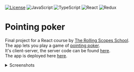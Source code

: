 [![License](https://img.shields.io/badge/license-MIT-green)](https://tldrlegal.com/license/mit-license)
![JavaScript](https://img.shields.io/badge/javascript-%23323330.svg?style=for-the-badge&logo=javascript&logoColor=%23F7DF1E)
![TypeScript](https://img.shields.io/badge/typescript-%23007ACC.svg?style=for-the-badge&logo=typescript&logoColor=white)
![React](https://img.shields.io/badge/react-%2320232a.svg?style=for-the-badge&logo=react&logoColor=%2361DAFB)
![Redux](https://img.shields.io/badge/redux-%23593d88.svg?style=for-the-badge&logo=redux&logoColor=white)

# Pointing poker
Final project for a React course by <a href="https://rs.school/">The Rolling Scopes School</a>. <br>
The app lets you play a game of <a href="https://en.wikipedia.org/wiki/Planning_poker">pointing poker</a>. <br>
It's client-server, the server code can be found <a href="https://github.com/96tm/pointing-poker-server">here</a>. <br>
The app is deployed here <a href="https://pointing-poker.pages.dev/">here</a>.

<details>

  <summary>
      Screenshots
  </summary>
  
![Screenshot from 2021-11-03 21-33-31](https://user-images.githubusercontent.com/2994043/140172340-d010b6e4-a287-4cd9-858b-bb222efbc643.png)
  
![Screenshot from 2021-11-03 21-37-00](https://user-images.githubusercontent.com/2994043/140172364-4d02f7da-071e-4ab2-9539-d059509415da.png)
  
![Screenshot from 2021-11-03 21-37-16](https://user-images.githubusercontent.com/2994043/140172378-98de2315-632d-4547-881a-e2ff549dcff0.png)
  
![Screenshot from 2021-11-03 21-37-53](https://user-images.githubusercontent.com/2994043/140172387-b09a2019-bc67-46c4-86c9-915e30f9ce6b.png)
  
![Screenshot from 2021-11-03 21-38-50](https://user-images.githubusercontent.com/2994043/140172393-abe3557b-54b5-4830-97ee-aab055ff49d8.png)

</details>
